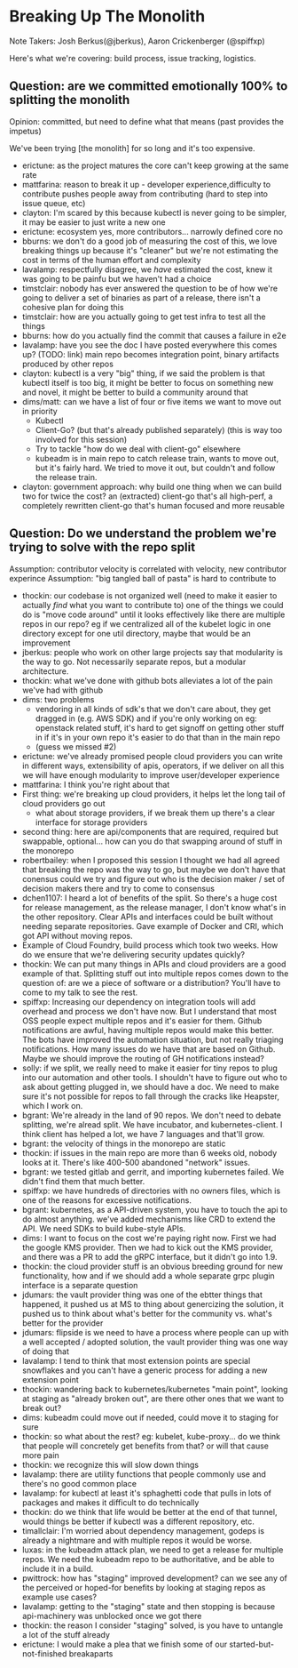 # Breaking Up The Monolith

Note Takers: Josh Berkus(@jberkus), Aaron Crickenberger (@spiffxp)

Here's what we're covering: build process, issue tracking, logistics.

## Question: are we committed emotionally 100% to splitting the monolith

Opinion: committed, but need to define what that means (past provides the impetus)

We've been trying [the monolith] for so long and it's too expensive.

- erictune: as the project matures the core can't keep growing at the same rate
- mattfarina: reason to break it up - developer experience,difficulty to contribute pushes people away from contributing (hard to step into issue queue, etc)
- clayton: I'm scared by this because kubectl is never going to be simpler, it may be easier to just write a new one
- erictune: ecosystem yes, more contributors... narrowly defined core no
- bburns: we don't do a good job of measuring the cost of this, we love breaking things up because it's "cleaner" but we're not estimating the cost in terms of the human effort and complexity
- lavalamp: respectfully disagree, we _have_ estimated the cost, knew it was going to be painfu but we haven't had a choice
- timstclair: nobody has ever answered the question to be of how we're going to deliver a set of binaries as part of a release, there isn't a cohesive plan for doing this
- timstclair: how are you actually going to get test infra to test all the things
- bburns: how do you actually find the commit that causes a failure in e2e
- lavalamp: have you see the doc I have posted everywhere this comes up? (TODO: link) main repo becomes integration point, binary artifacts produced by other repos
- clayton: kubectl is a very "big" thing, if we said the problem is that kubectl itself is too big, it might be better to focus on something new and novel, it might be better to build a community around that
- dims/matt: can we have a list of four or five items we want to move out in priority
  - Kubectl
  - Client-Go?  (but that's already published separately) (this is way too involved for this session)
  - Try to tackle "how do we deal with client-go" elsewhere
  - kubeadm is in main repo to catch release train, wants to move out, but it's fairly hard.  We tried to move it out, but couldn't and follow the release train.
- clayton: government approach: why build one thing when we can build two for twice the cost? an (extracted) client-go that's all high-perf, a completely rewritten client-go that's human focused and more reusable

## Question: Do we understand the problem we're trying to solve with the repo split

Assumption: contributor velocity is correlated with velocity, new contributor experince
Assumption: "big tangled ball of pasta" is hard to contribute to

- thockin: our codebase is not organized well (need to make it easier to actually *find* what you want to contribute to) one of the things we could do is "move code around" until it looks effectively like there are multiple repos in our repo? eg if we centralized all of the kubelet logic in one directory except for one util directory, maybe that would be an improvement
- jberkus: people who work on other large projects say that modularity is the way to go.  Not necessarily separate repos, but a modular architecture.
- thockin: what we've done with github bots alleviates a lot of the pain we've had with github
- dims: two problems
  - vendoring in all kinds of sdk's that we don't care about, they get dragged in (e.g. AWS SDK) and if you're only working on eg: openstack related stuff, it's hard to get signoff on getting other stuff in if it's in your own repo it's easier to do that than in the main repo
  - (guess we missed #2)
- erictune: we've already promised people cloud providers you can write in different ways, extensibility of apis, operators, if we deliver on all this we will have enough modularity to improve user/developer experience
- mattfarina: I think you're right about that
- First thing: we're breaking up cloud providers, it helps let the long tail of cloud providers go out
  - what about storage providers, if we break them up there's a clear interface for storage providers
- second thing: here are api/components that are required, required but swappable, optional... how can you do that swapping around of stuff in the monorepo
- robertbailey: when I proposed this session I thought we had all agreed that breaking the repo was the way to go, but maybe we don't have that conensus could we try and figure out who is the decision maker / set of decision makers there and try to come to consensus
- dchen1107: I heard a lot of benefits of the split.  So there's a huge cost for release management, as the release manager, I don't know what's in the other repository.  Clear APIs and interfaces could be built without needing separate repositories. Gave example of Docker and CRI, which got API without moving repos.
- Example of Cloud Foundry, build process which took two weeks.  How do we ensure that we're delivering security updates quickly?
- thockin: We can put many things in APIs and cloud providers are a good example of that.  Splitting stuff out into multiple repos comes down to the question of: are we a piece of software or a distribution?  You'll have to come to my talk to see the rest.
- spiffxp: Increasing our dependency on integration tools will add overhead and process we don't have now.  But I understand that most OSS people expect multiple repos and it's easier for them.  Github notifications are awful, having multiple repos would make this better.  The bots have improved the automation situation, but not really triaging notifications.  How many issues do we have that are based on Github.  Maybe we should improve the routing of GH notifications instead?
- solly: if we split, we really need to make it easier for tiny repos to plug into our automation and other tools. I shouldn't have to figure out who to ask about getting plugged in, we should have a doc.  We need to make sure it's not possible for repos to fall through the cracks like Heapster, which I work on.
- bgrant: We're already in the land of 90 repos.  We don't need to debate splitting, we're alread split.  We have incubator, and kubernetes-client.  I think client has helped a lot, we have 7 languages and that'll grow.
- bgrant: the velocity of things in the monorepo are static
- thockin: if issues in the main repo are more than 6 weeks old, nobody looks at it.  There's like 400-500 abandoned "network" issues.
- bgrant: we tested gitlab and gerrit, and importing kubernetes failed.  We didn't find them that much better.
- spiffxp: we have hundreds of directories with no owners files, which is one of the reasons for excessive notifications.
- bgrant: kubernetes, as a API-driven system, you have to touch the api to do almost anything.  we've added mechanisms like CRD to extend the API. We need SDKs to build kube-style APIs.
- dims: I want to focus on the cost we're paying right now.  First we had the google KMS provider.  Then we had to kick out the KMS provider, and there was a PR to add the gRPC interface, but it didn't go into 1.9.
- thockin: the cloud provider stuff is an obvious breeding ground for new functionality, how and if we should add a whole separate grpc plugin interface is a separate question
- jdumars: the vault provider thing was one of the ebtter things that happened, it pushed us at MS to thing about genercizing the solution, it pushed us to think about what's better for the community vs. what's better for the provider
- jdumars: flipside is we need to have a process where people can up with a well accepted / adopted solution, the vault provider thing was one way of doing that
- lavalamp: I tend to think that most extension points are special snowflakes and you can't have a generic process for adding a new extension point
- thockin: wandering back to kubernetes/kubernetes "main point", looking at staging as "already broken out", are there other ones that we want to break out?
- dims: kubeadm could move out if needed, could move it to staging for sure
- thockin: so what about the rest? eg: kubelet, kube-proxy... do we think that people will concretely get benefits from that? or will that cause more pain
- thockin: we recognize this will slow down things
- lavalamp: there are utility functions that people commonly use and there's no good common place
- lavalamp: for kubectl at least it's sphaghetti code that pulls in lots of packages and makes it difficult to do technically
- thockin: do we think that life would be better at the end of that tunnel, would things be better if kubectl was a different repository, etc.
- timallclair: I'm worried about dependency management, godeps is already a nightmare and with multiple repos it would be worse.
- luxas: in the kubeadm attack plan, we need to get a release for multiple repos.  We need the kubeadm repo to be authoritative, and be able to include it in a build.
- pwittrock: how has "staging" improved development? can we see any of the perceived or hoped-for benefits by looking at staging repos as example use cases?
- lavalamp: getting to the "staging" state and then stopping is because api-machinery was unblocked once we got there
- thockin: the reason I consider "staging" solved, is you have to untangle a lot of the stuff already
- erictune: I would make a plea that we finish some of our started-but-not-finished breakaparts
